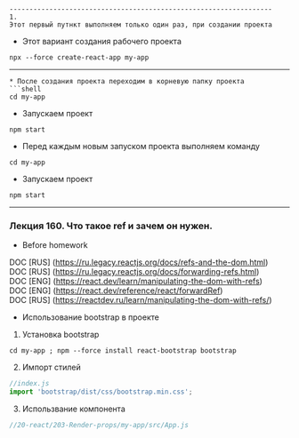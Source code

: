 ```text
------------------------------------------------------------------
1.
Этот первый путнкт выполняем только один раз, при создании проекта 
```
* Этот вариант создания рабочего проекта
```shell
npx --force create-react-app my-app
```
------------------------------------------------------------------
```
* После создания проекта переходим в корневую папку проекта
```shell
cd my-app
```
* Запускаем проект
```shell
npm start
```
* Перед каждым новым запуском проекта выполняем команду
```shell
cd my-app
```
* Запускаем проект
```shell
npm start
```
---
### Лекция 160. Что такое ref и зачем он нужен.
* Before homework

DOC [RUS] (https://ru.legacy.reactjs.org/docs/refs-and-the-dom.html)    
DOC [RUS] (https://ru.legacy.reactjs.org/docs/forwarding-refs.html)    
DOC [ENG] (https://react.dev/learn/manipulating-the-dom-with-refs)  
DOC [ENG] (https://react.dev/reference/react/forwardRef)  
DOC [RUS] (https://reactdev.ru/learn/manipulating-the-dom-with-refs/)  

* Использование bootstrap в проекте  
1. Установка bootstrap
```shell
cd my-app ; npm --force install react-bootstrap bootstrap
```  
2. Импорт стилей
```js
//index.js
import 'bootstrap/dist/css/bootstrap.min.css';
```  
3. Использвание компонента 
```jsx
//20-react/203-Render-props/my-app/src/App.js
```
  
